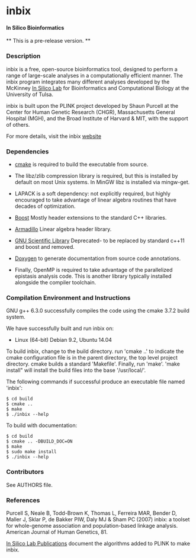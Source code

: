 inbix
=====

#### In Silico Bioinformatics ####

** This is a pre-release version. **

### Description ###
inbix is a free, open-source bioinformatics tool, designed to perform a 
range of large-scale analyses in a computationally efficient manner. The inbix
program integrates many different analyses developed by the McKinney [In Silico
Lab](insilico.utulsa.edu) for Bioinformatics and Computational Biology at the 
University of Tulsa.

inbix is built upon the PLINK project developed by Shaun Purcell at the 
Center for Human Genetic Research (CHGR), Massachusetts General Hospital (MGH), 
and the Broad Institute of Harvard & MIT, with the support of others.

For more details, visit the inbix
[website](http://insilico.utulsa.edu/index.php/inbix/)

### Dependencies ###
* [cmake](http:/cmake.org) is required to build the executable from source.

* The libz/zlib compression library is required, but this is installed by default
on most Unix systems.  In MinGW libz is installed via mingw-get.

* LAPACK is a soft dependency: not explicitly required, but highly encouraged
to take advantage of linear algebra routines that have decades of optimization.

* [Boost](http://www.boost.org/) Mostly header extensions to the standard 
C++ libraries.

* [Armadillo](http://arma.sourceforge.net/) Linear algebra header library.

* [GNU Scientific Library](https://www.gnu.org/software/gsl/) Deprecated-
to be replaced by standard c++11 and boost and removed.

* [Doxygen](http://www.stack.nl/~dimitri/doxygen/) to generate documentation 
from source code annotations.

* Finally, OpenMP is required to take advantage of the parallelized epistasis
analysis code.  This is another library typically installed alongside the 
compiler toolchain.

### Compilation Environment and Instructions ###
GNU g++ 6.3.0 successfully compiles the code using the 
cmake 3.7.2 build system.

We have successfully built and run inbix on:

* Linux (64-bit) Debian 9.2, Ubuntu 14.04

To build inbix, change to the build directory. run 'cmake ..' to indicate the
cmake configuration file is in the parent directory, the top level project 
directory. cmake builds a standard 'Makefile'. Finally, run 'make'. 
'make install" will install the build files into the base '/usr/local/'. 

The following commands if successful produce an executable file named 'inbix':

    $ cd build
    $ cmake ..
    $ make
    $ ./inbix --help

To build with documentation:

    $ cd build
    $ cmake .. -DBUILD_DOC=ON
    $ make
    $ sudo make install
    $ ./inbix --help

### Contributors ###
See AUTHORS file.

### References ###
Purcell S, Neale B, Todd-Brown K, Thomas L, Ferreira MAR, 
Bender D, Maller J, Sklar P, de Bakker PIW, Daly MJ & Sham PC (2007) 
inbix: a toolset for whole-genome association and population-based 
linkage analysis. American Journal of Human Genetics, 81.

[In Silico Lab Publications](http://insilico.utulsa.edu/index.php/publications/) 
document the algorithms added to PLINK to make inbix.
